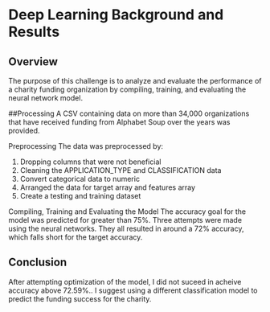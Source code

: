 # Deep Learning Background and Results

## Overview
The purpose of this challenge is to analyze and evaluate the performance of a charity funding organization by compiling, training, and evaluating the neural network model.

##Processing
A CSV containing data on more than 34,000 organizations that have received funding from Alphabet Soup over the years was provided.

Preprocessing
The data was preprocessed by:

1. Dropping columns that were not beneficial
2. Cleaning the APPLICATION_TYPE and CLASSIFICATION data 
3. Convert categorical data to numeric
4. Arranged the data for target array and features array
5. Create a testing and training dataset

Compiling, Training and Evaluating the Model
The accuracy goal for the model was predicted for greater than 75%. Three attempts were made using the neural networks. They all resulted in around a 72% accuracy, which falls short for the target accuracy.

## Conclusion
After attempting optimization of the model, I did not suceed in acheive accuracy above 72.59%.. I suggest using a different classification model to predict the funding success for the charity.
